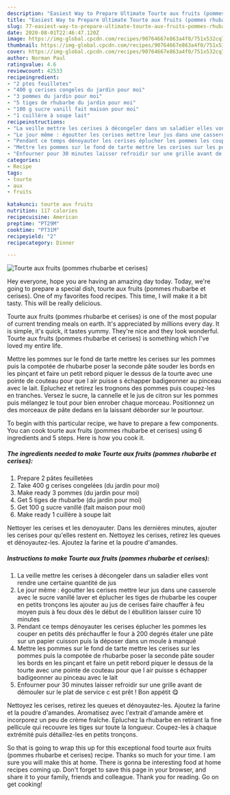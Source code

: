 ```yaml
---
description: "Easiest Way to Prepare Ultimate Tourte aux fruits (pommes rhubarbe et cerises)"
title: "Easiest Way to Prepare Ultimate Tourte aux fruits (pommes rhubarbe et cerises)"
slug: 77-easiest-way-to-prepare-ultimate-tourte-aux-fruits-pommes-rhubarbe-et-cerises
date: 2020-08-01T22:46:47.120Z
image: https://img-global.cpcdn.com/recipes/90764667e863a4f0/751x532cq70/tourte-aux-fruits-pommes-rhubarbe-et-cerises-photo-principale-de-la-recette.jpg
thumbnail: https://img-global.cpcdn.com/recipes/90764667e863a4f0/751x532cq70/tourte-aux-fruits-pommes-rhubarbe-et-cerises-photo-principale-de-la-recette.jpg
cover: https://img-global.cpcdn.com/recipes/90764667e863a4f0/751x532cq70/tourte-aux-fruits-pommes-rhubarbe-et-cerises-photo-principale-de-la-recette.jpg
author: Norman Paul
ratingvalue: 4.6
reviewcount: 42533
recipeingredient:
- "2 ptes feuilletes"
- "400 g cerises congeles du jardin pour moi"
- "3 pommes du jardin pour moi"
- "5 tiges de rhubarbe du jardin pour moi"
- "100 g sucre vanill fait maison pour moi"
- "1 cuillère à soupe lait"
recipeinstructions:
- "La veille mettre les cerises à décongeler dans un saladier elles vont rendre une certaine quantité de jus"
- "Le jour même : égoutter les cerises mettre leur jus dans une casserole avec le sucre vanillé laver et éplucher les tiges de rhubarbe les couper en petits tronçons les ajouter au jus de cerises faire chauffer à feu moyen puis à feu doux dès le début de l ébullition laisser cuire 10 minutes"
- "Pendant ce temps dénoyauter les cerises éplucher les pommes les couper en petits dés préchauffer le four à 200 degrés étaler une pâte sur un papier cuisson puis la déposer dans un moule à manqué"
- "Mettre les pommes sur le fond de tarte mettre les cerises sur les pommes puis la compotée de rhubarbe poser la seconde pâte souder les bords en les pinçant et faire un petit rebord piquer le dessus de la tourte avec une pointe de couteau pour que l air puisse s échapper badigeonner au pinceau avec le lait"
- "Enfourner pour 30 minutes laisser refroidir sur une grille avant de démouler sur le plat de service c est prêt ! Bon appétit 😋"
categories:
- Recipe
tags:
- tourte
- aux
- fruits

katakunci: tourte aux fruits 
nutrition: 117 calories
recipecuisine: American
preptime: "PT29M"
cooktime: "PT31M"
recipeyield: "2"
recipecategory: Dinner

---
```



![Tourte aux fruits (pommes rhubarbe et cerises)](https://img-global.cpcdn.com/recipes/90764667e863a4f0/751x532cq70/tourte-aux-fruits-pommes-rhubarbe-et-cerises-photo-principale-de-la-recette.jpg)

Hey everyone, hope you are having an amazing day today. Today, we're going to prepare a special dish, tourte aux fruits (pommes rhubarbe et cerises). One of my favorites food recipes. This time, I will make it a bit tasty. This will be really delicious.

Tourte aux fruits (pommes rhubarbe et cerises) is one of the most popular of current trending meals on earth. It's appreciated by millions every day. It is simple, it's quick, it tastes yummy. They're nice and they look wonderful. Tourte aux fruits (pommes rhubarbe et cerises) is something which I've loved my entire life.

Mettre les pommes sur le fond de tarte mettre les cerises sur les pommes puis la compotée de rhubarbe poser la seconde pâte souder les bords en les pinçant et faire un petit rebord piquer le dessus de la tourte avec une pointe de couteau pour que l air puisse s échapper badigeonner au pinceau avec le lait. Epluchez et retirez les trognons des pommes puis coupez-les en tranches. Versez le sucre, la cannelle et le jus de citron sur les pommes puis mélangez le tout pour bien enrober chaque morceau. Positionnez un des morceaux de pâte dedans en la laissant déborder sur le pourtour.


To begin with this particular recipe, we have to prepare a few components. You can cook tourte aux fruits (pommes rhubarbe et cerises) using 6 ingredients and 5 steps. Here is how you cook it.

<!--inarticleads1-->

##### The ingredients needed to make Tourte aux fruits (pommes rhubarbe et cerises):

1. Prepare 2 pâtes feuilletées
1. Take 400 g cerises congelées (du jardin pour moi)
1. Make ready 3 pommes (du jardin pour moi)
1. Get 5 tiges de rhubarbe (du jardin pour moi)
1. Get 100 g sucre vanillé (fait maison pour moi)
1. Make ready 1 cuillère à soupe lait


Nettoyer les cerises et les denoyauter. Dans les dernières minutes, ajouter les cerises pour qu&#39;elles restent en. Nettoyez les cerises, retirez les queues et dénoyautez-les. Ajoutez la farine et la poudre d&#39;amandes. 

<!--inarticleads2-->

##### Instructions to make Tourte aux fruits (pommes rhubarbe et cerises):

1. La veille mettre les cerises à décongeler dans un saladier elles vont rendre une certaine quantité de jus
1. Le jour même : égoutter les cerises mettre leur jus dans une casserole avec le sucre vanillé laver et éplucher les tiges de rhubarbe les couper en petits tronçons les ajouter au jus de cerises faire chauffer à feu moyen puis à feu doux dès le début de l ébullition laisser cuire 10 minutes
1. Pendant ce temps dénoyauter les cerises éplucher les pommes les couper en petits dés préchauffer le four à 200 degrés étaler une pâte sur un papier cuisson puis la déposer dans un moule à manqué
1. Mettre les pommes sur le fond de tarte mettre les cerises sur les pommes puis la compotée de rhubarbe poser la seconde pâte souder les bords en les pinçant et faire un petit rebord piquer le dessus de la tourte avec une pointe de couteau pour que l air puisse s échapper badigeonner au pinceau avec le lait
1. Enfourner pour 30 minutes laisser refroidir sur une grille avant de démouler sur le plat de service c est prêt ! Bon appétit 😋


Nettoyez les cerises, retirez les queues et dénoyautez-les. Ajoutez la farine et la poudre d&#39;amandes. Aromatisez avec l&#39;extrait d&#39;amande amère et incorporez un peu de crème fraîche. Epluchez la rhubarbe en retirant la fine pellicule qui recouvre les tiges sur toute la longueur. Coupez-les à chaque extrémité puis détaillez-les en petits tronçons. 

So that is going to wrap this up for this exceptional food tourte aux fruits (pommes rhubarbe et cerises) recipe. Thanks so much for your time. I am sure you will make this at home. There is gonna be interesting food at home recipes coming up. Don't forget to save this page in your browser, and share it to your family, friends and colleague. Thank you for reading. Go on get cooking!
